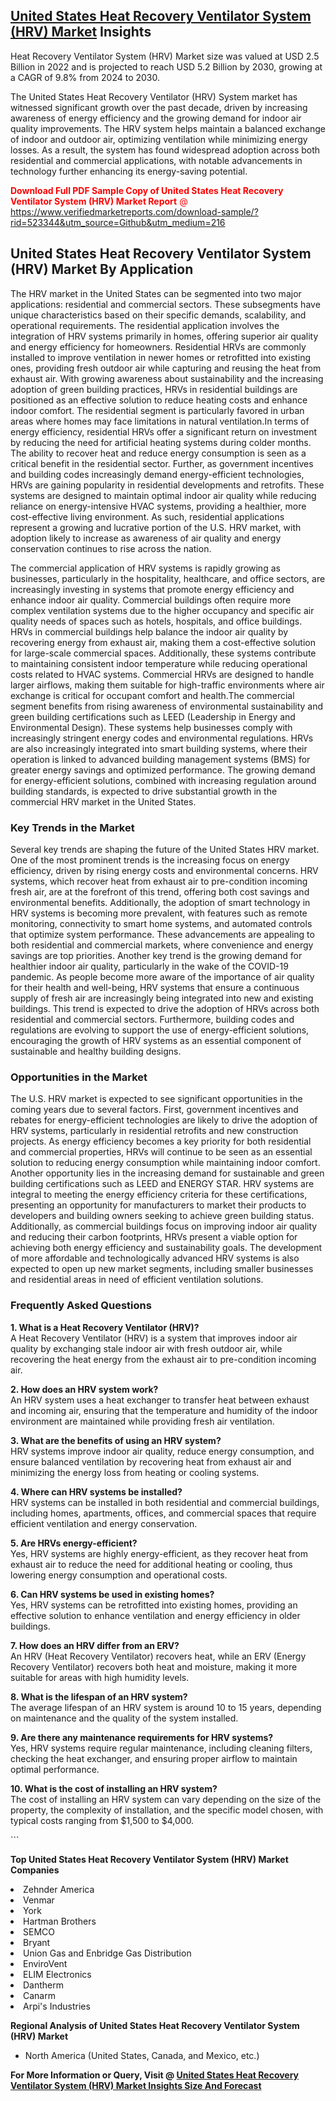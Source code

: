 <h2><a href="https://www.verifiedmarketreports.com/download-sample/?rid=523344&amp;utm_source=Github&amp;utm_medium=216" target="_blank">United States Heat Recovery Ventilator System (HRV) Market</a> Insights</h2><p>Heat Recovery Ventilator System (HRV) Market size was valued at USD 2.5 Billion in 2022 and is projected to reach USD 5.2 Billion by 2030, growing at a CAGR of 9.8% from 2024 to 2030.</p><p><p>The United States Heat Recovery Ventilator (HRV) System market has witnessed significant growth over the past decade, driven by increasing awareness of energy efficiency and the growing demand for indoor air quality improvements. The HRV system helps maintain a balanced exchange of indoor and outdoor air, optimizing ventilation while minimizing energy losses. As a result, the system has found widespread adoption across both residential and commercial applications, with notable advancements in technology further enhancing its energy-saving potential. <p><span class=""><span style="color: #ff0000;"><strong>Download Full PDF Sample Copy of United States Heat Recovery Ventilator System (HRV) Market Report</strong> @ </span><a href="https://www.verifiedmarketreports.com/download-sample/?rid=523344&amp;utm_source=Github&amp;utm_medium=216" target="_blank">https://www.verifiedmarketreports.com/download-sample/?rid=523344&amp;utm_source=Github&amp;utm_medium=216</a></span></p></p><h2>United States Heat Recovery Ventilator System (HRV) Market By Application</h2><p>The HRV market in the United States can be segmented into two major applications: residential and commercial sectors. These subsegments have unique characteristics based on their specific demands, scalability, and operational requirements. The residential application involves the integration of HRV systems primarily in homes, offering superior air quality and energy efficiency for homeowners. Residential HRVs are commonly installed to improve ventilation in newer homes or retrofitted into existing ones, providing fresh outdoor air while capturing and reusing the heat from exhaust air. With growing awareness about sustainability and the increasing adoption of green building practices, HRVs in residential buildings are positioned as an effective solution to reduce heating costs and enhance indoor comfort. The residential segment is particularly favored in urban areas where homes may face limitations in natural ventilation.In terms of energy efficiency, residential HRVs offer a significant return on investment by reducing the need for artificial heating systems during colder months. The ability to recover heat and reduce energy consumption is seen as a critical benefit in the residential sector. Further, as government incentives and building codes increasingly demand energy-efficient technologies, HRVs are gaining popularity in residential developments and retrofits. These systems are designed to maintain optimal indoor air quality while reducing reliance on energy-intensive HVAC systems, providing a healthier, more cost-effective living environment. As such, residential applications represent a growing and lucrative portion of the U.S. HRV market, with adoption likely to increase as awareness of air quality and energy conservation continues to rise across the nation.</p><p>The commercial application of HRV systems is rapidly growing as businesses, particularly in the hospitality, healthcare, and office sectors, are increasingly investing in systems that promote energy efficiency and enhance indoor air quality. Commercial buildings often require more complex ventilation systems due to the higher occupancy and specific air quality needs of spaces such as hotels, hospitals, and office buildings. HRVs in commercial buildings help balance the indoor air quality by recovering energy from exhaust air, making them a cost-effective solution for large-scale commercial spaces. Additionally, these systems contribute to maintaining consistent indoor temperature while reducing operational costs related to HVAC systems. Commercial HRVs are designed to handle larger airflows, making them suitable for high-traffic environments where air exchange is critical for occupant comfort and health.The commercial segment benefits from rising awareness of environmental sustainability and green building certifications such as LEED (Leadership in Energy and Environmental Design). These systems help businesses comply with increasingly stringent energy codes and environmental regulations. HRVs are also increasingly integrated into smart building systems, where their operation is linked to advanced building management systems (BMS) for greater energy savings and optimized performance. The growing demand for energy-efficient solutions, combined with increasing regulation around building standards, is expected to drive substantial growth in the commercial HRV market in the United States.</p><h3>Key Trends in the Market</h3><p>Several key trends are shaping the future of the United States HRV market. One of the most prominent trends is the increasing focus on energy efficiency, driven by rising energy costs and environmental concerns. HRV systems, which recover heat from exhaust air to pre-condition incoming fresh air, are at the forefront of this trend, offering both cost savings and environmental benefits. Additionally, the adoption of smart technology in HRV systems is becoming more prevalent, with features such as remote monitoring, connectivity to smart home systems, and automated controls that optimize system performance. These advancements are appealing to both residential and commercial markets, where convenience and energy savings are top priorities. Another key trend is the growing demand for healthier indoor air quality, particularly in the wake of the COVID-19 pandemic. As people become more aware of the importance of air quality for their health and well-being, HRV systems that ensure a continuous supply of fresh air are increasingly being integrated into new and existing buildings. This trend is expected to drive the adoption of HRVs across both residential and commercial sectors. Furthermore, building codes and regulations are evolving to support the use of energy-efficient solutions, encouraging the growth of HRV systems as an essential component of sustainable and healthy building designs.</p><h3>Opportunities in the Market</h3><p>The U.S. HRV market is expected to see significant opportunities in the coming years due to several factors. First, government incentives and rebates for energy-efficient technologies are likely to drive the adoption of HRV systems, particularly in residential retrofits and new construction projects. As energy efficiency becomes a key priority for both residential and commercial properties, HRVs will continue to be seen as an essential solution to reducing energy consumption while maintaining indoor comfort. Another opportunity lies in the increasing demand for sustainable and green building certifications such as LEED and ENERGY STAR. HRV systems are integral to meeting the energy efficiency criteria for these certifications, presenting an opportunity for manufacturers to market their products to developers and building owners seeking to achieve green building status. Additionally, as commercial buildings focus on improving indoor air quality and reducing their carbon footprints, HRVs present a viable option for achieving both energy efficiency and sustainability goals. The development of more affordable and technologically advanced HRV systems is also expected to open up new market segments, including smaller businesses and residential areas in need of efficient ventilation solutions.</p><h3>Frequently Asked Questions</h3><p><strong>1. What is a Heat Recovery Ventilator (HRV)?</strong><br> A Heat Recovery Ventilator (HRV) is a system that improves indoor air quality by exchanging stale indoor air with fresh outdoor air, while recovering the heat energy from the exhaust air to pre-condition incoming air.</p><p><strong>2. How does an HRV system work?</strong><br> An HRV system uses a heat exchanger to transfer heat between exhaust and incoming air, ensuring that the temperature and humidity of the indoor environment are maintained while providing fresh air ventilation.</p><p><strong>3. What are the benefits of using an HRV system?</strong><br> HRV systems improve indoor air quality, reduce energy consumption, and ensure balanced ventilation by recovering heat from exhaust air and minimizing the energy loss from heating or cooling systems.</p><p><strong>4. Where can HRV systems be installed?</strong><br> HRV systems can be installed in both residential and commercial buildings, including homes, apartments, offices, and commercial spaces that require efficient ventilation and energy conservation.</p><p><strong>5. Are HRVs energy-efficient?</strong><br> Yes, HRV systems are highly energy-efficient, as they recover heat from exhaust air to reduce the need for additional heating or cooling, thus lowering energy consumption and operational costs.</p><p><strong>6. Can HRV systems be used in existing homes?</strong><br> Yes, HRV systems can be retrofitted into existing homes, providing an effective solution to enhance ventilation and energy efficiency in older buildings.</p><p><strong>7. How does an HRV differ from an ERV?</strong><br> An HRV (Heat Recovery Ventilator) recovers heat, while an ERV (Energy Recovery Ventilator) recovers both heat and moisture, making it more suitable for areas with high humidity levels.</p><p><strong>8. What is the lifespan of an HRV system?</strong><br> The average lifespan of an HRV system is around 10 to 15 years, depending on maintenance and the quality of the system installed.</p><p><strong>9. Are there any maintenance requirements for HRV systems?</strong><br> Yes, HRV systems require regular maintenance, including cleaning filters, checking the heat exchanger, and ensuring proper airflow to maintain optimal performance.</p><p><strong>10. What is the cost of installing an HRV system?</strong><br> The cost of installing an HRV system can vary depending on the size of the property, the complexity of installation, and the specific model chosen, with typical costs ranging from $1,500 to $4,000.</p>```</p><p><strong>Top United States Heat Recovery Ventilator System (HRV) Market Companies</strong></p><div data-test-id=""><p><li>Zehnder America</li><li> Venmar</li><li> York</li><li> Hartman Brothers</li><li> SEMCO</li><li> Bryant</li><li> Union Gas and Enbridge Gas Distribution</li><li> EnviroVent</li><li> ELIM Electronics</li><li> Dantherm</li><li> Canarm</li><li> Arpi's Industries</li></p><div><strong>Regional Analysis of&nbsp;United States Heat Recovery Ventilator System (HRV) Market</strong></div><ul><li dir="ltr"><p dir="ltr">North America&nbsp;(United States, Canada, and Mexico, etc.)</p></li></ul><p><strong>For More Information or Query, Visit @&nbsp;</strong><strong><a href="https://www.verifiedmarketreports.com/product/heat-recovery-ventilator-system-hrv-market/?utm_source=Github&amp;utm_medium=216" target="_blank">United States Heat Recovery Ventilator System (HRV) Market Insights Size And Forecast</a></strong></p></div>

